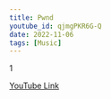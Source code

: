 ```yaml
---
title: Pwnd 
youtube_id: qjmgPKR6G-Q
date: 2022-11-06
tags: [Music]
---
```

1

[YouTube Link](https://www.youtube.com/watch?v=qjmgPKR6G-Q)
